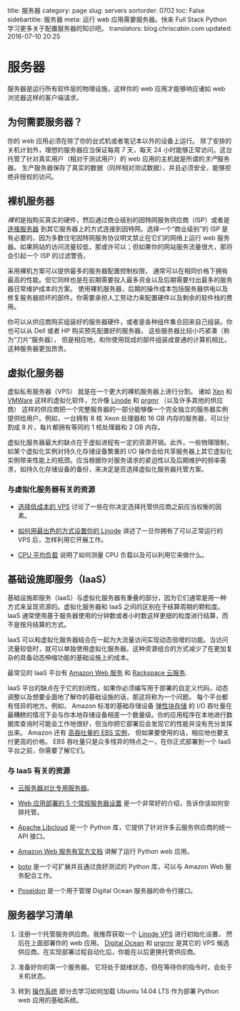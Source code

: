 title: 服务器
category: page
slug: servers
sortorder: 0702
toc: False
sidebartitle: 服务器
meta: 运行 web 应用需要服务器。快来 Full Stack Python 学习更多关于配置服务器的知识吧。
translators: blog.chriscabin.com
updated: 2016-07-10 20:25


# 服务器
服务器是运行所有软件层的物理设施，这样你的 web 应用才能够响应诸如 web 浏览器这样的客户端请求。


## 为何需要服务器？
你的 web 应用必须在除了你的台式机或者笔记本以外的设备上运行。 除了安排的关机计划外，理想的服务器应当保证每周 7 天，每天 24 小时能够正常访问。这台托管了针对真实用户（相对于测试用户）的 web 应用的主机就是所谓的*生产*服务器。
生产服务器保存了真实的数据（同样相对测试数据），并且必须安全，能够拒绝非授权的访问。


## 裸机服务器
*裸机*是指购买真实的硬件，然后通过商业级别的因特网服务供应商（ISP）或者是
[连接服务器](http://webdesign.about.com/od/colocation/a/what_colocation.htm)
到其它服务器上的方式连接到因特网。选择一个“商业级别”的 ISP 是有必要的，因为多数住宅因特网服务协议明文禁止在它们的网络上运行 web 服务器。如果网站的访问流量较低，那或许可以；但如果你的网站服务流量很大，那将会引起一个 ISP 的过滤警告。

采用裸机方案可以提供最多的服务器配置控制权限，
通常可以在相同价格下拥有最高的性能。但它同样也是在前期需要投入最多资金以及后期需要付出最多的服务器日常维护成本的方案。 使用裸机服务器，后期的操作成本包括服务器供电以及修复服务器损坏的部件。你需要承担人工劳动力来配置硬件以及剩余的软件栈的费用。

你可以从供应商购买组装好的服务器硬件，或者是各种组件集合回来自己组装。你也可以从 Dell 或者 HP 购买预先配置好的服务器。 这些服务器比较小巧紧凑（称为“刀片”服务器）， 但是相应地，和你使用现成的部件组装成普通的计算机相比，这种服务器更加昂贵。


## 虚拟化服务器
虚拟私有服务器（VPS） 就是在一个更大的裸机服务器上进行分割。 诸如
[Xen](http://www.xen.org/) 和
[VMWare](http://www.vmware.com/virtualization/what-is-virtualization.html)
这样的虚拟化软件，允许像 [Linode](http://www.linode.com/) 和
[prgmr](http://prgmr.com/xen/) （以及许多其他的供应商） 这样的供应商把一个完整服务器的一部分能够像一个完全独立的服务器实例提供给用户。例如，一台拥有 8 核 Xeon 处理器和 16 GB 内存的服务器，可以分割成 8 片，每片都拥有等同的 1 核处理器和 2 GB 内存。

虚拟化服务器最大的缺点在于虚拟进程有一定的资源开销。此外，一些物理限制，如某个虚拟化实例对持久化存储设备繁重的 I/O 操作会给共享服务器上其它虚拟化实例带来性能上的瓶颈。应当根据你对服务请求的紧迫性以及后期维护的频率需求，如持久化存储设备的备份，来决定是否选择虚拟化服务器托管方案。

### 与虚拟化服务器有关的资源
* [选择低成本的 VPS](http://blog.redfern.me/choosing-a-low-cost-vps/)
  讨论了一些在你决定选择托管供应商之前应当权衡的因素。

* [如何用最出色的方式设置你的 Linode](http://feross.org/how-to-setup-your-linode/)
  讲述了一旦你拥有了可以正常运行的 VPS 后，怎样利用它开展工作。

* [CPU 平均负载](http://jvns.ca/blog/2016/02/07/cpu-load-averages/)
  说明了如何测量 CPU 负载以及可以利用它来做什么。

## 基础设施即服务（IaaS）
基础设施即服务（IaaS）与虚拟化服务器有重叠的部分，因为它们通常是用一种方式来呈现资源的。虚拟化服务器和 IaaS 之间的区别在于结算周期的颗粒度。IaaS 通常使用基于服务器使用的分钟数或者小时数这样更细的粒度进行结算，而不是按月结算的方式。

IaaS 可以和虚拟化服务器结合在一起为大流量访问实现动态倍增的功能。当访问流量较低时，就可以单独使用虚拟化服务器。这种资源组合的方式减少了在更加复杂的具备动态伸缩功能的基础设施上的成本。

最常见的 IaaS 平台有 
[Amazon Web 服务](http://aws.amazon.com/) 和 
[Rackspace 云服务](http://www.rackspace.com/cloud/).

IaaS 平台的缺点在于它的封闭性，如果你必须编写用于部署的自定义代码，动态调整以及想要全面地了解你的基础设施的话，那这将称为一个问题。 每个平台都有怪异的地方。例如，
Amazon 标准的基础存储设备 [弹性块存储](http://aws.amazon.com/ebs/) 的 I/O 吞吐量在最糟糕的情况下会与你本地存储设备相差一个数量级。你的应用程序在本地进行数据库查询时可能会工作地很好，但当你把它部署后会发现它的性能并没有充分发挥出来。
Amazon 还有 [高吞吐量的 EBS 实例](http://aws.amazon.com/about-aws/whats-new/2012/07/31/announcing-provisioned-iops-for-amazon-ebs/)，
但如果要使用的话，相应地也要支付更高的价格。 EBS 吞吐量只是众多怪异的特点之一，在你正式部署到一个 IaaS 平台之前，你需要了解它们。

### 与 IaaS 有关的资源
* [云服务器对比专用服务器](http://www.screamingatmyscreen.com/2012/12/the-cloud-vs-dedicated-servers/)。

* [Web 应用部署的 5 个常规服务器设置](https://www.digitalocean.com/community/articles/5-common-server-setups-for-your-web-application)
   是一个非常好的介绍，告诉你该如何安排托管。

* [Apache Libcloud](http://libcloud.apache.org/) 是一个 Python 库，它提供了针对许多云服务供应商的统一 API 接口。

* [Amazon Web 服务有官方文档](http://aws.amazon.com/python/) 讲解了运行 Python web 应用。

* [boto](https://github.com/boto/boto) 是一个可扩展并且通过良好测试的 Python 库，可以与 Amazon Web 服务配合工作。

* [Poseidon](https://github.com/changhiskhan/poseidon)  是一个用于管理 Digital Ocean 服务器的命令行接口。

## 服务器学习清单
1. 注册一个托管服务供应商。我推荐获取一个 
   [Linode VPS](https://www.linode.com/?r=bfeecaf55a83cd3dd224a5f2a3a001fdf95d4c3d) 
   进行初始化设置， 然后在上面部署你的 web 应用。 [Digital Ocean](https://www.digitalocean.com/) 和 
   [prgrmr](http://prgmr.com/xen/) 是其它的 VPS 候选供应商。在实现部署过程自动化后，你能在以后更换托管供应商。

1. 准备好你的第一个服务器。 它将处于就绪状态，但在等待你的指令时，会处于关机状态。

1. 转到 [操作系统](/operating-systems.html) 部分去学习如何加载 Ubuntu 14.04 LTS 作为部署 Python web 应用的基础系统。

